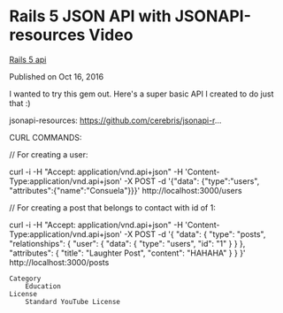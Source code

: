 # Rails 5 JSON API with JSONAPI-resources Video
[Rails 5 api](https://www.youtube.com/results?search_query=rails+5+api)

Published on Oct 16, 2016

I wanted to try this gem out. Here's a super basic API I created to do just that :)

jsonapi-resources: https://github.com/cerebris/jsonapi-r...

CURL COMMANDS:

// For creating a user:

curl -i -H "Accept: application/vnd.api+json" -H 'Content-Type:application/vnd.api+json' -X POST -d '{"data": {"type":"users", "attributes":{"name":"Consuela"}}}' http://localhost:3000/users

// For creating a post that belongs to contact with id of 1:

curl -i -H "Accept: application/vnd.api+json" -H 'Content-Type:application/vnd.api+json' -X POST -d '{ "data": { "type": "posts", "relationships": { "user": { "data": { "type": "users", "id": "1" } } }, "attributes": { "title": "Laughter Post", "content": "HAHAHA" } } }' http://localhost:3000/posts

    Category
        Education
    License
        Standard YouTube License

